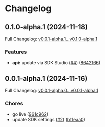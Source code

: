 # Changelog

## 0.1.0-alpha.1 (2024-11-18)

Full Changelog: [v0.0.1-alpha.1...v0.1.0-alpha.1](https://github.com/TralahM/mtn-oauth-v1/compare/v0.0.1-alpha.1...v0.1.0-alpha.1)

### Features

* **api:** update via SDK Studio ([#4](https://github.com/TralahM/mtn-oauth-v1/issues/4)) ([8642166](https://github.com/TralahM/mtn-oauth-v1/commit/864216631ad9e9753566ce46f085f9e8a81189e2))

## 0.0.1-alpha.1 (2024-11-16)

Full Changelog: [v0.0.1-alpha.0...v0.0.1-alpha.1](https://github.com/TralahM/mtn-oauth-v1/compare/v0.0.1-alpha.0...v0.0.1-alpha.1)

### Chores

* go live ([961c962](https://github.com/TralahM/mtn-oauth-v1/commit/961c962d2df22cdda63782b53f8251742dfea08e))
* update SDK settings ([#2](https://github.com/TralahM/mtn-oauth-v1/issues/2)) ([b11eaa0](https://github.com/TralahM/mtn-oauth-v1/commit/b11eaa0698d767119011d7c297d4d8f37fdf6c49))
